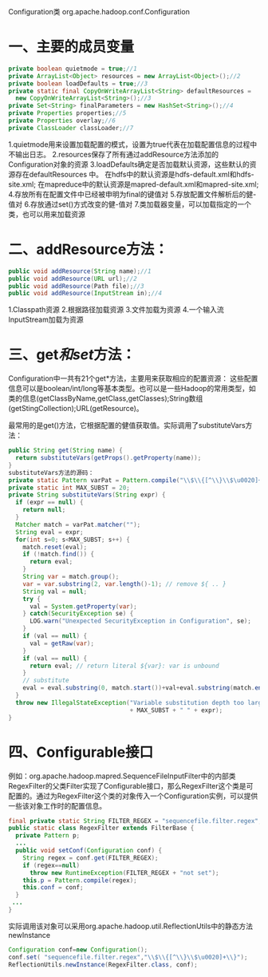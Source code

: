 Configuration类 
org.apache.hadoop.conf.Configuration
# 一、主要的成员变量
```java
private boolean quietmode = true;//1
private ArrayList<Object> resources = new ArrayList<Object>();//2
private boolean loadDefaults = true;//3
private static final CopyOnWriteArrayList<String> defaultResources =
  new CopyOnWriteArrayList<String>();//3
private Set<String> finalParameters = new HashSet<String>();//4
private Properties properties;//5
private Properties overlay;//6
private ClassLoader classLoader;//7
```
1.quietmode用来设置加载配置的模式，设置为true代表在加载配置信息的过程中不输出日志。
2.resources保存了所有通过addResource方法添加的Configuration对象的资源
3.loadDefaults确定是否加载默认资源，这些默认的资源存在defaultResources 中。
在hdfs中的默认资源是hdfs-default.xml和hdfs-site.xml;
在mapreduce中的默认资源是mapred-default.xml和mapred-site.xml;
4.存放所有在配置文件中已经被申明为final的键值对
5.存放配置文件解析后的健-值对
6.存放通过set()方式改变的健-值对
7.类加载器变量，可以加载指定的一个类，也可以用来加载资源

# 二、addResource方法：
```java
public void addResource(String name);//1
public void addResource(URL url);//2
public void addResource(Path file);//3 
public void addResource(InputStream in);//4
```
1.Classpath资源
2.根据路径加载资源
3.文件加载为资源
4.一个输入流InputStream加载为资源

# 三、get*和set*方法：
Configuration中一共有21个get*方法，主要用来获取相应的配置资源：
这些配置信息可以是boolean/int/long等基本类型。也可以是一些Hadoop的常用类型，如类的信息(getClassByName,getClass,getClasses);String数组(getStingCollection);URL(getResource)。

最常用的是get()方法，它根据配置的健值获取值。实际调用了substituteVars方法：
```java
public String get(String name) {
  return substituteVars(getProps().getProperty(name));
}
substituteVars方法的源码：
private static Pattern varPat = Pattern.compile("\\$\\{[^\\}\\$\u0020]+\\}");
private static int MAX_SUBST = 20;
private String substituteVars(String expr) {
  if (expr == null) {
    return null;
  }
  Matcher match = varPat.matcher("");
  String eval = expr;
  for(int s=0; s<MAX_SUBST; s++) {
    match.reset(eval);
    if (!match.find()) {
      return eval;
    }
    String var = match.group();
    var = var.substring(2, var.length()-1); // remove ${ .. }
    String val = null;
    try {
      val = System.getProperty(var);
    } catch(SecurityException se) {
      LOG.warn("Unexpected SecurityException in Configuration", se);
    }
    if (val == null) {
      val = getRaw(var);
    }
    if (val == null) {
      return eval; // return literal ${var}: var is unbound
    }
    // substitute
    eval = eval.substring(0, match.start())+val+eval.substring(match.end());
  }
  throw new IllegalStateException("Variable substitution depth too large: " 
                                  + MAX_SUBST + " " + expr);
}
```

# 四、Configurable接口
例如：org.apache.hadoop.mapred.SequenceFileInputFilter中的内部类RegexFilter的父类Filter实现了Configurable接口，那么RegexFilter这个类是可配置的。通过为RegexFilter这个类的对象传入一个Configuration实例，可以提供一些该对象工作时的配置信息。
```java
final private static String FILTER_REGEX = "sequencefile.filter.regex";
public static class RegexFilter extends FilterBase {
  private Pattern p;
  ...
  public void setConf(Configuration conf) {
    String regex = conf.get(FILTER_REGEX);
    if (regex==null)
      throw new RuntimeException(FILTER_REGEX + "not set");
    this.p = Pattern.compile(regex);
    this.conf = conf;
  }
 ...
}
```
实际调用该对象可以采用org.apache.hadoop.util.ReflectionUtils中的静态方法newInstance
```java
Configuration conf=new Configuration(); 
conf.set( "sequencefile.filter.regex","\\$\\{[^\\}\\$\u0020]+\\}");
ReflectionUtils.newInstance(RegexFilter.class, conf);
```




